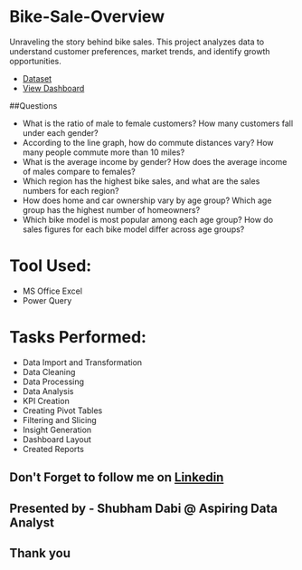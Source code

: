 # Bike-Sale-Overview
Unraveling the story behind bike sales. This project analyzes data to understand customer preferences, market trends, and identify growth opportunities.

- <a href= "https://github.com/shubhamdabi2024/Bike-Sale-Overview/blob/main/Bike%20Sales%20Report.xlsx">Dataset</a>
- <a href= "https://github.com/shubhamdabi2024/Bike-Sale-Overview/blob/main/Bike%20Sales%20OverView.png">View Dashboard</a>

##Questions
- What is the ratio of male to female customers? How many customers fall under each gender?
- According to the line graph, how do commute distances vary? How many people commute more than 10 miles?
- What is the average income by gender? How does the average income of males compare to females?
- Which region has the highest bike sales, and what are the sales numbers for each region?
- How does home and car ownership vary by age group? Which age group has the highest number of homeowners?
- Which bike model is most popular among each age group? How do sales figures for each bike model differ across age groups?

# Tool Used:
- MS Office Excel
- Power Query

# Tasks Performed:
- Data Import and Transformation
- Data Cleaning
- Data Processing
- Data Analysis
- KPI Creation
- Creating Pivot Tables
- Filtering and Slicing
- Insight Generation
- Dashboard Layout
- Created Reports

## Don't Forget to follow me on  <a href= "https://www.linkedin.com/in/shubham-dabi-9175992b1?lipi=urn%3Ali%3Apage%3Ad_flagship3_profile_view_base_contact_details%3BzwKecuw4RcqtZJIfbfkl%2Fg%3D%3D">Linkedin</a>

## Presented by - Shubham Dabi @ Aspiring Data Analyst
## Thank you
